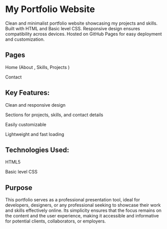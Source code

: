 # My Portfolio Website
Clean and minimalist portfolio website showcasing my projects and skills. Built with HTML and Basic level CSS. Responsive design ensures compatibility across devices. Hosted on GitHub Pages for easy deployment and customization.

## Pages 
Home (About , Skills, Projects )

Contact

## Key Features:

  Clean and responsive design

  Sections for projects, skills, and contact details

  Easily customizable 

  Lightweight and fast loading

## Technologies Used:

  HTML5

  Basic level CSS

  ## Purpose
  This portfolio serves as a professional presentation tool, ideal for developers, designers, or any professional seeking to showcase their work and skills effectively online. Its simplicity ensures that the focus remains on the content and the user experience, making it accessible and informative for potential clients, collaborators, or employers.
